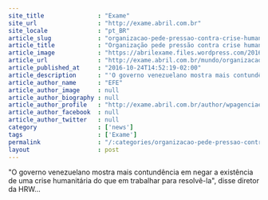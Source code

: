 ```yaml
---
site_title               : "Exame"
site_url                 : "http://exame.abril.com.br"
site_locale              : "pt_BR"
article_slug             : "organizacao-pede-pressao-contra-crise-humanitaria-na-venezuela"
article_title            : "Organização pede pressão contra crise humanitária na Venezuela"
article_image            : "https://abrilexame.files.wordpress.com/2016/09/size_960_16_9_protesto-caracas8.jpg?quality=70&strip=all&w=960"
article_url              : "http://exame.abril.com.br/mundo/organizacao-pede-pressao-contra-crise-humanitaria-na-venezuela/"
article_published_at     : "2016-10-24T14:52:19-02:00"
article_description      : "'O governo venezuelano mostra mais contundência em negar a existência de uma crise humanitária do que em trabalhar para resolvê-la', disse diretor da HRW..."
article_author_name      : "EFE"
article_author_image     : null
article_author_biography : null
article_author_profile   : "http://exame.abril.com.br/author/wpagenciaefe/"
article_author_facebook  : null
article_author_twitter   : null
category                 : ['news']
tags                     : ['Exame']
permalink                : "/:categories/organizacao-pede-pressao-contra-crise-humanitaria-na-venezuela/"
layout                   : post
---
```


"O governo venezuelano mostra mais contundência em negar a existência de uma crise humanitária do que em trabalhar para resolvê-la", disse diretor da HRW...
